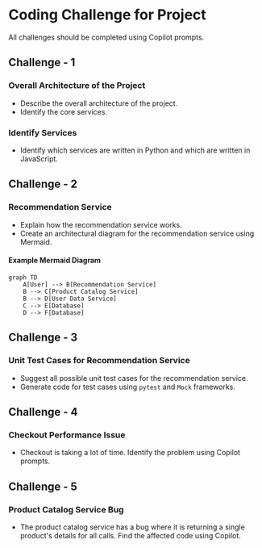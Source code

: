 # Coding Challenge for Project

All challenges should be completed using Copilot prompts.

## Challenge - 1

### Overall Architecture of the Project
- Describe the overall architecture of the project.
- Identify the core services.

### Identify Services
- Identify which services are written in Python and which are written in JavaScript.

## Challenge - 2

### Recommendation Service
- Explain how the recommendation service works.
- Create an architectural diagram for the recommendation service using Mermaid.

#### Example Mermaid Diagram
```mermaid
graph TD
    A[User] --> B[Recommendation Service]
    B --> C[Product Catalog Service]
    B --> D[User Data Service]
    C --> E[Database]
    D --> F[Database]
```

## Challenge - 3

### Unit Test Cases for Recommendation Service
- Suggest all possible unit test cases for the recommendation service.
- Generate code for test cases using `pytest` and `Mock` frameworks.

## Challenge - 4

### Checkout Performance Issue
- Checkout is taking a lot of time. Identify the problem using Copilot prompts.

## Challenge - 5

### Product Catalog Service Bug
- The product catalog service has a bug where it is returning a single product's details for all calls. Find the affected code using Copilot.
```
